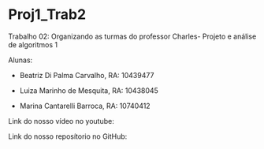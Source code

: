 # Proj1_Trab2

Trabalho 02: Organizando as turmas do professor Charles- Projeto e análise de algoritmos 1

Alunas:

- Beatriz Di Palma Carvalho, RA: 10439477

- Luiza Marinho de Mesquita, RA: 10438045

- Marina Cantarelli Barroca, RA: 10740412

Link do nosso vídeo no youtube:

Link do nosso reposítorio no GitHub: 
